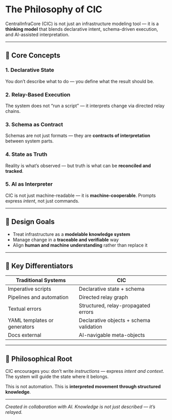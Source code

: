 # The Philosophy of CIC

CentralInfraCore (CIC) is not just an infrastructure modeling tool — it is a **thinking model** that blends declarative intent, schema-driven execution, and AI-assisted interpretation.

---

## 🧠 Core Concepts

### 1. **Declarative State**

You don’t describe what to do — you define what the result should be.

### 2. **Relay-Based Execution**

The system does not “run a script” — it interprets change via directed relay chains.

### 3. **Schema as Contract**

Schemas are not just formats — they are **contracts of interpretation** between system parts.

### 4. **State as Truth**

Reality is what’s observed — but truth is what can be **reconciled and tracked**.

### 5. **AI as Interpreter**

CIC is not just machine-readable — it is **machine-cooperable**. Prompts express *intent*, not just commands.

---

## 🎯 Design Goals

* Treat infrastructure as a **modelable knowledge system**
* Manage change in a **traceable and verifiable** way
* Align **human and machine understanding** rather than replace it

---

## 📌 Key Differentiators

| Traditional Systems          | CIC                                     |
| ---------------------------- | --------------------------------------- |
| Imperative scripts           | Declarative state + schema              |
| Pipelines and automation     | Directed relay graph                    |
| Textual errors               | Structured, relay-propagated errors     |
| YAML templates or generators | Declarative objects + schema validation |
| Docs external                | AI-navigable meta-objects               |

---

## 🌱 Philosophical Root

CIC encourages you: don’t write *instructions* — express *intent and context*. The system will guide the state where it belongs.

This is not automation. This is **interpreted movement through structured knowledge**.

---

*Created in collaboration with AI. Knowledge is not just described — it’s relayed.*
